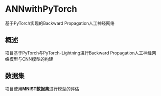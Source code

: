 # ANNwithPyTorch
基于PyTorch实现的Backward Propagation人工神经网络

## 概述
项目基于PyTorch与PyTorch-Lightning进行Backward Propagation人工神经网络模型与CNN模型的构建

## 数据集
项目使用**MNIST数据集**进行模型的评估
